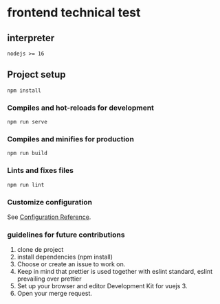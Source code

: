 # frontend technical test

## interpreter
```
nodejs >= 16
```

## Project setup
```
npm install
```

### Compiles and hot-reloads for development
```
npm run serve
```

### Compiles and minifies for production
```
npm run build
```

### Lints and fixes files
```
npm run lint
```

### Customize configuration
See [Configuration Reference](https://cli.vuejs.org/config/).

### guidelines for future contributions
1. clone de project
2. install dependencies (npm install)
3. Choose or create an issue to work on.
4. Keep in mind that prettier is used together with eslint standard, eslint prevailing over prettier
5. Set up your browser and editor Development Kit for vuejs 3.
6. Open your merge request.

